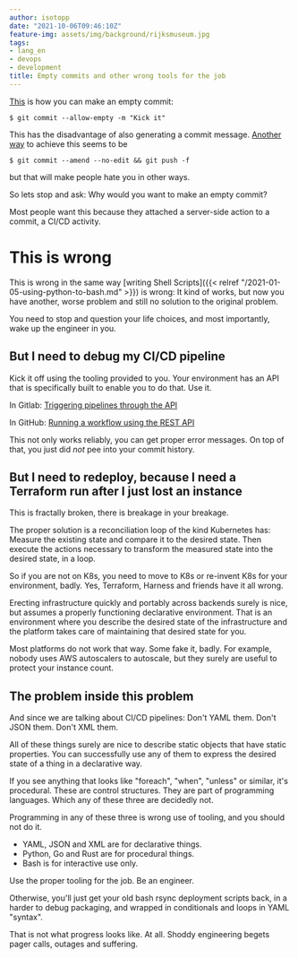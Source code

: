 ```yaml
---
author: isotopp
date: "2021-10-06T09:46:10Z"
feature-img: assets/img/background/rijksmuseum.jpg
tags:
- lang_en
- devops
- development
title: Empty commits and other wrong tools for the job
---
```


[This]( https://twitter.com/akrey/status/1445656529877680129) is how you can make an empty commit:

```console
$ git commit --allow-empty -m "Kick it"
```

This has the disadvantage of also generating a commit message.
[Another way]( https://twitter.com/akrey/status/1445656529877680129) to achieve this seems to be

```console
$ git commit --amend --no-edit && git push -f
```

but that will make people hate you in other ways.

So lets stop and ask:
Why would you want to make an empty commit?

Most people want this because they attached a server-side action to a commit, a CI/CD activity.

# This is wrong

This is wrong in the same way [writing Shell Scripts]({{< relref "/2021-01-05-using-python-to-bash.md" >}}) is wrong:
It kind of works, but now you have another, worse problem and still no solution to the original problem.

You need to stop and question your life choices, and most importantly, wake up the engineer in you.

## But I need to debug my CI/CD pipeline

Kick it off using the tooling provided to you.
Your environment has an API that is specifically built to enable you to do that.
Use it.

In Gitlab:
[Triggering pipelines through the API ](https://docs.gitlab.com/ee/ci/triggers/)

In GitHub:
[Running a workflow using the REST API](https://docs.github.com/en/actions/managing-workflow-runs/manually-running-a-workflow#running-a-workflow-using-the-rest-api)

This not only works reliably, you can get proper error messages.
On top of that, you just did *not* pee into your commit history.

## But I need to redeploy, because I need a Terraform run after I just lost an instance

This is fractally broken, there is breakage in your breakage.

The proper solution is a reconciliation loop of the kind Kubernetes has: Measure the existing state and compare it to the desired state. Then execute the actions necessary to transform the measured state into the desired state, in a loop. 

So if you are not on K8s, you need to move to K8s or re-invent K8s for your environment, badly.
Yes, Terraform, Harness and friends have it all wrong.

Erecting infrastructure quickly and portably across backends surely is nice, but assumes a properly functioning declarative environment.
That is an environment where you describe the desired state of the infrastructure and the platform takes care of maintaining that desired state for you.

Most platforms do not work that way.
Some fake it, badly.
For example, nobody uses AWS autoscalers to autoscale, but they surely are useful to protect your instance count.

## The problem inside this problem

And since we are talking about CI/CD pipelines:
Don't YAML them. Don't JSON them. Don't XML them.

All of these things surely are nice to describe static objects that have static properties.
You can successfully use any of them to express the desired state of a thing in a declarative way.

If you see anything that looks like "foreach", "when", "unless" or similar, it's procedural.
These are control structures.
They are part of programming languages.
Which any of these three are decidedly not.

Programming in any of these three is wrong use of tooling, and you should not do it.

- YAML, JSON and XML are for declarative things.
- Python, Go and Rust are for procedural things.
- Bash is for interactive use only.

Use the proper tooling for the job.
Be an engineer.

Otherwise, you'll just get your old bash rsync deployment scripts back, in a harder to debug packaging, and wrapped in conditionals and loops in YAML "syntax".

That is not what progress looks like.
At all.
Shoddy engineering begets pager calls, outages and suffering.
